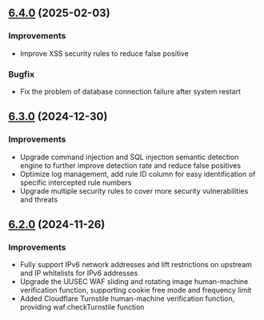 ## [6.4.0](https://github.com/Safe3/uuWAF/compare/v6.4.0...v6.3.0) (2025-02-03)

### Improvements

- Improve XSS security rules to reduce false positive

### Bugfix

- Fix the problem of database connection failure after system restart



## [6.3.0](https://github.com/Safe3/uuWAF/compare/v6.3.0...v6.2.0) (2024-12-30)

### Improvements

- Upgrade command injection and SQL injection semantic detection engine to further improve detection rate and reduce false positives
- Optimize log management, add rule ID column for easy identification of specific intercepted rule numbers
- Upgrade multiple security rules to cover more security vulnerabilities and threats



## [6.2.0](https://github.com/Safe3/uuWAF/compare/v6.2.0...v6.1.0) (2024-11-26)

### Improvements

- Fully support IPv6 network addresses and lift restrictions on upstream and IP whitelists for IPv6 addresses
- Upgrade the UUSEC WAF sliding and rotating image human-machine verification function, supporting cookie free mode and frequency limit
- Added Cloudflare Turnstile human-machine verification function, providing waf.checkTurnstile function

